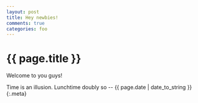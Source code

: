 ```yaml
---
layout: post
title: Hey newbies!
comments: true
categories: foo
---
```


{{ page.title }}
================
Welcome to you guys!

Time is an illusion. Lunchtime doubly so -- {{ page.date | date_to_string }}
{:.meta}
